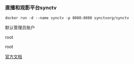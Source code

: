 ### 直播和观影平台synctv

```
docker run -d --name synctv -p 8080:8080 synctvorg/synctv
```

默认管理员账户

root

root


[官方文档](https://synctv.wiki/#/zh-cn/quickstart)
